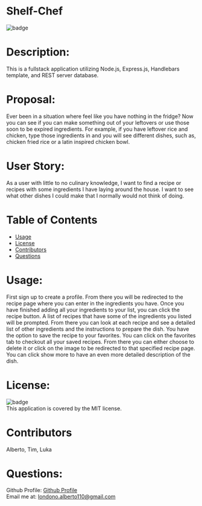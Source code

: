  
# Shelf-Chef

![badge](https://img.shields.io/badge/license-MIT-orange)

# Description: 
This is a fullstack application utilizing Node.js, Express.js, Handlebars template, and REST server database.

# Proposal:

Ever been in a situation where feel like you have nothing in the fridge? Now you can see if you can make something out of your leftovers or use those soon to be expired ingredients. For example, if you have leftover rice and chicken, type those ingredients in and you will see different dishes, such as, chicken fried rice or a latin inspired chicken bowl.


# User Story:

As a user with little to no culinary knowledge, I want to find a recipe or recipes with some ingredients I have laying around the house. I want to see what other dishes I could make that I normally would not think of doing.

# Table of Contents
* [Usage](#usage)
* [License](#license)
* [Contributors](#contributors)
* [Questions](#questions)

# Usage: 
First sign up to create a profile. From there you will be redirected to the recipe page where you can enter in the ingredients you have. Once you have finished adding all your ingredients to your list, you can click the recipe button. A list of recipes that have some of the ingredients you listed will be prompted. From there you can look at each recipe and see a detailed list of other ingredients and the instructions to prepare the dish. You have the option to save the recipe to your favorites. You can click on the favorites tab to checkout all your saved recipes. From there you can either choose to delete it or click on the image to be redirected to that specified recipe page. You can click show more to have an even more detailed description of the dish.
# License:
![badge](https://img.shields.io/badge/license-MIT-orange)
<br />
This application is covered by the MIT license. 
# Contributors 
Alberto, Tim, Luka
# Questions:
Github Profile: [Github Profile](https://github.com/Guapguap)
<br>
Email me at: londono.alberto110@gmail.com

